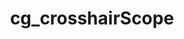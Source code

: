 ---
title: cg_crosshairScope
parent: Crosshair Cvars
permalink: /cvars/crosshair#crosshair-scope
grand_parent: Cvars
has_children: false
nav_order: 1
---